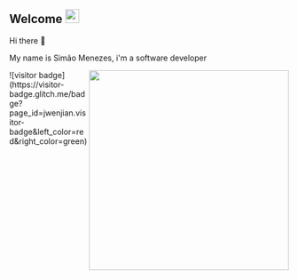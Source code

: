 <h2>Welcome <img src="https://media.giphy.com/media/hvRJCLFzcasrR4ia7z/giphy.gif" width="25px"></h2>
<p>Hi there 👋</p>
<p>My name is Simão Menezes, i'm a software developer</p>



  <img align="right" min-width="360px" max-width="400px" width="360px"  src="https://github-readme-stats.vercel.app/api/top-langs/?username=simaomenezes&theme=dracula&hide_langs_below=1" />



<p>![visitor badge](https://visitor-badge.glitch.me/badge?page_id=jwenjian.visitor-badge&left_color=red&right_color=green)</p>
<!--
**simaomenezes/simaomenezes** is a ✨ _special_ ✨ repository because its `README.md` (this file) appears on your GitHub profile.

Here are some ideas to get you started:

- 🔭 I’m currently working on ...
- 🌱 I’m currently learning ...
- 👯 I’m looking to collaborate on ...
- 🤔 I’m looking for help with ...
- 💬 Ask me about ...
- 📫 How to reach me: ...
- 😄 Pronouns: ...
- ⚡ Fun fact: ...
-->
